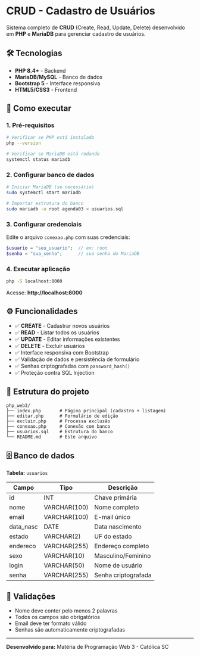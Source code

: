 # CRUD - Cadastro de Usuários

Sistema completo de **CRUD** (Create, Read, Update, Delete) desenvolvido em **PHP** e **MariaDB** para gerenciar cadastro de usuários.

## 🛠️ Tecnologias

- **PHP 8.4+** - Backend
- **MariaDB/MySQL** - Banco de dados
- **Bootstrap 5** - Interface responsiva
- **HTML5/CSS3** - Frontend

## 🚀 Como executar

### 1. Pré-requisitos

```bash
# Verificar se PHP está instalado
php --version

# Verificar se MariaDB está rodando
systemctl status mariadb
```

### 2. Configurar banco de dados

```bash
# Iniciar MariaDB (se necessário)
sudo systemctl start mariadb

# Importar estrutura do banco
sudo mariadb -u root agenda03 < usuarios.sql
```

### 3. Configurar credenciais

Edite o arquivo `conexao.php` com suas credenciais:

```php
$usuario = "seu_usuario";  // ex: root
$senha = "sua_senha";      // sua senha do MariaDB
```

### 4. Executar aplicação

```bash
php -S localhost:8000
```

Acesse: **http://localhost:8000**

## ⚙️ Funcionalidades

- ✅ **CREATE** - Cadastrar novos usuários
- ✅ **READ** - Listar todos os usuários
- ✅ **UPDATE** - Editar informações existentes
- ✅ **DELETE** - Excluir usuários
- ✅ Interface responsiva com Bootstrap
- ✅ Validação de dados e persistência de formulário
- ✅ Senhas criptografadas com `password_hash()`
- ✅ Proteção contra SQL Injection

## 📁 Estrutura do projeto

```
php_web3/
├── index.php       # Página principal (cadastro + listagem)
├── editar.php      # Formulário de edição
├── excluir.php     # Processa exclusão
├── conexao.php     # Conexão com banco
├── usuarios.sql    # Estrutura do banco
└── README.md       # Este arquivo
```

## 🗄️ Banco de dados

**Tabela:** `usuarios`

| Campo     | Tipo         | Descrição           |
| --------- | ------------ | ------------------- |
| id        | INT          | Chave primária      |
| nome      | VARCHAR(100) | Nome completo       |
| email     | VARCHAR(100) | E-mail único        |
| data_nasc | DATE         | Data nascimento     |
| estado    | VARCHAR(2)   | UF do estado        |
| endereco  | VARCHAR(255) | Endereço completo   |
| sexo      | VARCHAR(10)  | Masculino/Feminino  |
| login     | VARCHAR(50)  | Nome de usuário     |
| senha     | VARCHAR(255) | Senha criptografada |

## 📝 Validações

- Nome deve conter pelo menos 2 palavras
- Todos os campos são obrigatórios
- Email deve ter formato válido
- Senhas são automaticamente criptografadas

---

**Desenvolvido para:** Matéria de Programação Web 3 - Católica SC
